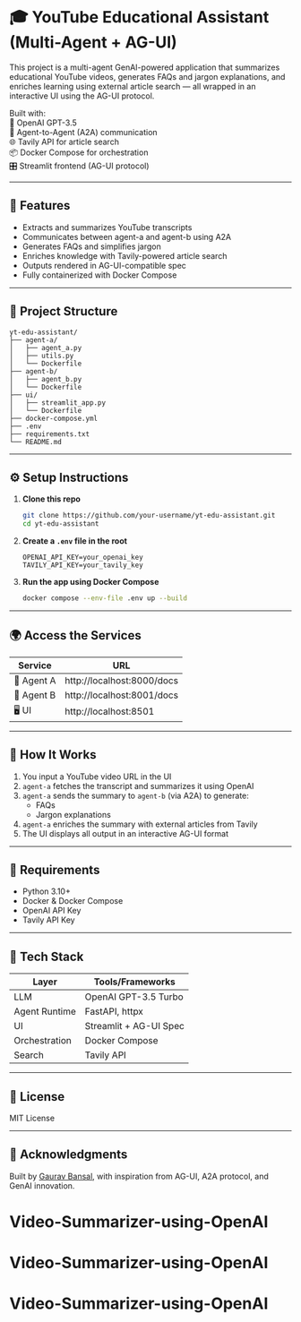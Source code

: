 # 🎓 YouTube Educational Assistant (Multi-Agent + AG-UI)

This project is a multi-agent GenAI-powered application that summarizes educational YouTube videos, generates FAQs and jargon explanations, and enriches learning using external article search — all wrapped in an interactive UI using the AG-UI protocol.

Built with:  
🧠 OpenAI GPT-3.5  
🔀 Agent-to-Agent (A2A) communication  
🌐 Tavily API for article search  
📦 Docker Compose for orchestration  
🎛️ Streamlit frontend (AG-UI protocol)

---

## 🚀 Features

- Extracts and summarizes YouTube transcripts  
- Communicates between agent-a and agent-b using A2A  
- Generates FAQs and simplifies jargon  
- Enriches knowledge with Tavily-powered article search  
- Outputs rendered in AG-UI-compatible spec  
- Fully containerized with Docker Compose  

---

## 🧱 Project Structure

```
yt-edu-assistant/
├── agent-a/
│   ├── agent_a.py
│   ├── utils.py
│   └── Dockerfile
├── agent-b/
│   ├── agent_b.py
│   └── Dockerfile
├── ui/
│   ├── streamlit_app.py
│   └── Dockerfile
├── docker-compose.yml
├── .env
├── requirements.txt
└── README.md
```

---

## ⚙️ Setup Instructions

1. **Clone this repo**  
   ```bash
   git clone https://github.com/your-username/yt-edu-assistant.git
   cd yt-edu-assistant
   ```

2. **Create a `.env` file in the root**  
   ```
   OPENAI_API_KEY=your_openai_key
   TAVILY_API_KEY=your_tavily_key
   ```

3. **Run the app using Docker Compose**  
   ```bash
   docker compose --env-file .env up --build
   ```

---

## 🌍 Access the Services

| Service    | URL                          |
|------------|------------------------------|
| 🧠 Agent A | http://localhost:8000/docs   |
| 🧠 Agent B | http://localhost:8001/docs   |
| 🖥️ UI      | http://localhost:8501        |

---

## 🧪 How It Works

1. You input a YouTube video URL in the UI  
2. `agent-a` fetches the transcript and summarizes it using OpenAI  
3. `agent-a` sends the summary to `agent-b` (via A2A) to generate:  
   - FAQs  
   - Jargon explanations  
4. `agent-a` enriches the summary with external articles from Tavily  
5. The UI displays all output in an interactive AG-UI format  

---

## 🔧 Requirements

- Python 3.10+  
- Docker & Docker Compose  
- OpenAI API Key  
- Tavily API Key  

---

## 📌 Tech Stack

| Layer         | Tools/Frameworks       |
|---------------|------------------------|
| LLM           | OpenAI GPT-3.5 Turbo   |
| Agent Runtime | FastAPI, httpx         |
| UI            | Streamlit + AG-UI Spec |
| Orchestration | Docker Compose         |
| Search        | Tavily API             |

---

## 📜 License

MIT License

---

## 🙌 Acknowledgments

Built by [Gaurav Bansal](https://github.com/gauravbansalutd), with inspiration from AG-UI, A2A protocol, and GenAI innovation.
# Video-Summarizer-using-OpenAI
# Video-Summarizer-using-OpenAI
# Video-Summarizer-using-OpenAI
